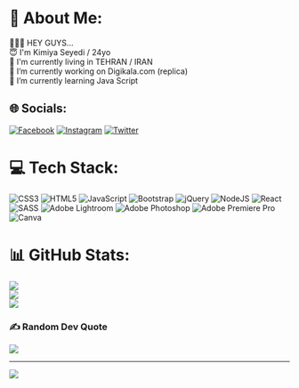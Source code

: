 # 💫 About Me:
🙋🏻‍♀️ HEY GUYS...<br>😇 I'm Kimiya Seyedi / 24yo<br>🏡 I'm currently living in TEHRAN / IRAN<br>🔭 I’m currently working on Digikala.com (replica)<br>🌱 I’m currently learning Java Script


## 🌐 Socials:
[![Facebook](https://img.shields.io/badge/Facebook-%231877F2.svg?logo=Facebook&logoColor=white)](https://facebook.com/kimiyaseyedi) [![Instagram](https://img.shields.io/badge/Instagram-%23E4405F.svg?logo=Instagram&logoColor=white)](https://instagram.com/kkyyse) [![Twitter](https://img.shields.io/badge/Twitter-%231DA1F2.svg?logo=Twitter&logoColor=white)](https://twitter.com/kkyyse) 

# 💻 Tech Stack:
![CSS3](https://img.shields.io/badge/css3-%231572B6.svg?style=for-the-badge&logo=css3&logoColor=white) ![HTML5](https://img.shields.io/badge/html5-%23E34F26.svg?style=for-the-badge&logo=html5&logoColor=white) ![JavaScript](https://img.shields.io/badge/javascript-%23323330.svg?style=for-the-badge&logo=javascript&logoColor=%23F7DF1E) ![Bootstrap](https://img.shields.io/badge/bootstrap-%23563D7C.svg?style=for-the-badge&logo=bootstrap&logoColor=white) ![jQuery](https://img.shields.io/badge/jquery-%230769AD.svg?style=for-the-badge&logo=jquery&logoColor=white) ![NodeJS](https://img.shields.io/badge/node.js-6DA55F?style=for-the-badge&logo=node.js&logoColor=white) ![React](https://img.shields.io/badge/react-%2320232a.svg?style=for-the-badge&logo=react&logoColor=%2361DAFB) ![SASS](https://img.shields.io/badge/SASS-hotpink.svg?style=for-the-badge&logo=SASS&logoColor=white) ![Adobe Lightroom](https://img.shields.io/badge/Adobe%20Lightroom-31A8FF.svg?style=for-the-badge&logo=Adobe%20Lightroom&logoColor=white) ![Adobe Photoshop](https://img.shields.io/badge/adobephotoshop-%2331A8FF.svg?style=for-the-badge&logo=adobephotoshop&logoColor=white) ![Adobe Premiere Pro](https://img.shields.io/badge/Adobe%20Premiere%20Pro-9999FF.svg?style=for-the-badge&logo=Adobe%20Premiere%20Pro&logoColor=white) ![Canva](https://img.shields.io/badge/Canva-%2300C4CC.svg?style=for-the-badge&logo=Canva&logoColor=white)
# 📊 GitHub Stats:
![](https://github-readme-stats.vercel.app/api?username=kkyyse&theme=radical&hide_border=false&include_all_commits=false&count_private=false)<br/>
![](https://github-readme-streak-stats.herokuapp.com/?user=kkyyse&theme=radical&hide_border=false)<br/>
![](https://github-readme-stats.vercel.app/api/top-langs/?username=kkyyse&theme=radical&hide_border=false&include_all_commits=false&count_private=false&layout=compact)

### ✍️ Random Dev Quote
![](https://quotes-github-readme.vercel.app/api?type=horizontal&theme=radical)

---
[![](https://visitcount.itsvg.in/api?id=kkyyse&icon=0&color=11)](https://visitcount.itsvg.in)

<!-- Proudly created with GPRM ( https://gprm.itsvg.in ) -->

